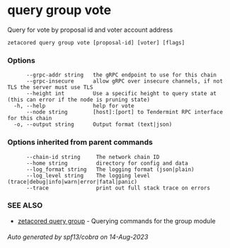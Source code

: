# query group vote

Query for vote by proposal id and voter account address

```
zetacored query group vote [proposal-id] [voter] [flags]
```

### Options

```
      --grpc-addr string   the gRPC endpoint to use for this chain
      --grpc-insecure      allow gRPC over insecure channels, if not TLS the server must use TLS
      --height int         Use a specific height to query state at (this can error if the node is pruning state)
  -h, --help               help for vote
      --node string        [host]:[port] to Tendermint RPC interface for this chain 
  -o, --output string      Output format (text|json) 
```

### Options inherited from parent commands

```
      --chain-id string     The network chain ID
      --home string         directory for config and data 
      --log_format string   The logging format (json|plain) 
      --log_level string    The logging level (trace|debug|info|warn|error|fatal|panic) 
      --trace               print out full stack trace on errors
```

### SEE ALSO

* [zetacored query group](zetacored_query_group.md)	 - Querying commands for the group module

###### Auto generated by spf13/cobra on 14-Aug-2023
